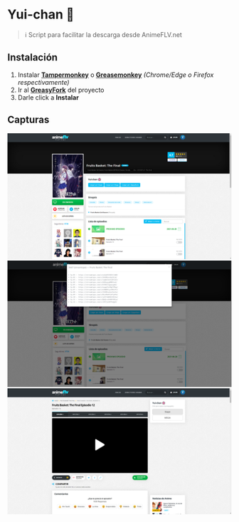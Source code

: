 # Yui-chan 🌸

> ℹ Script para facilitar la descarga desde AnimeFLV.net

## Instalación

1. Instalar [**Tampermonkey**][t] o [**Greasemonkey**][g] _(Chrome/Edge o Firefox respectivamente)_
2. Ir al [**GreasyFork**][greasyfork] del proyecto
3. Darle click a **Instalar**

## Capturas

![ss01](img/01.png)
![ss02](img/02.png)
![ss03](img/03.png)

[//]: #Links
[github]: https://git.io/JkdCt
[greasyfork]: https://greasyfork.org/es/scripts/416931-yui-chan

[t]: https://chrome.google.com/webstore/detail/tampermonkey/dhdgffkkebhmkfjojejmpbldmpobfkfo
[g]: https://addons.mozilla.org/firefox/addon/greasemonkey/
